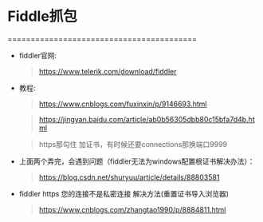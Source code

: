 # Fiddle抓包 #
=========================================

* fiddler官网:  
    > https://www.telerik.com/download/fiddler

* 教程:       
   > https://www.cnblogs.com/fuxinxin/p/9146693.html

   > https://jingyan.baidu.com/article/ab0b56305dbb80c15bfa7d4b.html

   > https那勾住 加证书，有时候还要connections那换端口9999

* 上面两个弄完，会遇到问题（fiddler无法为windows配置根证书解决办法）：
    > https://blog.csdn.net/shuryuu/article/details/88803581

* fiddler https 您的连接不是私密连接 解决方法(重置证书导入浏览器)
    > https://www.cnblogs.com/zhangtao1990/p/8884811.html


